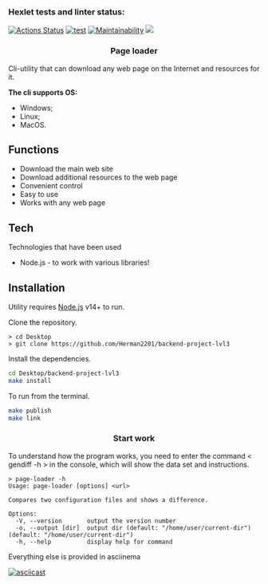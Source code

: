 ### Hexlet tests and linter status:

[![Actions Status](https://github.com/Herman2201/backend-project-lvl3/workflows/hexlet-check/badge.svg)](https://github.com/Herman2201/backend-project-lvl3/actions)
[![test](https://github.com/Herman2201/backend-project-lvl3/actions/workflows/test-chek.yml/badge.svg)](https://github.com/Herman2201/backend-project-lvl3/actions/workflows/test-chek.yml)
[![Maintainability](https://api.codeclimate.com/v1/badges/e75e9f1522a7ec37ec6c/maintainability)](https://codeclimate.com/github/Herman2201/backend-project-lvl3/maintainability)
<a href="https://codeclimate.com/github/Herman2201/backend-project-lvl3/test_coverage"><img src="https://api.codeclimate.com/v1/badges/e75e9f1522a7ec37ec6c/test_coverage" /></a>

### <center>Page loader</center>

Cli-utility that can download any web page on the Internet and resources for it.

**The cli supports OS:**

- Windows;
- Linux;
- MacOS.

## Functions

- Download the main web site
- Download additional resources to the web page
- Convenient control
- Easy to use
- Works with any web page

## Tech

Technologies that have been used

- Node.js - to work with various libraries!

## Installation

Utility requires [Node.js](https://nodejs.org/) v14+ to run.

Сlone the repository.

```
> cd Desktop
> git clone https://github.com/Herman2201/backend-project-lvl3
```

Install the dependencies.

```sh
cd Desktop/backend-project-lvl3
make install
```

To run from the terminal.

```sh
make publish
make link
```

### <center>Start work</center>

To understand how the program works, you need to enter the command < gendiff -h > in the console, which will show the data set and instructions.

```
> page-loader -h
Usage: page-loader [options] <url>

Compares two configuration files and shows a difference.

Options:
  -V, --version       output the version number
  -o, --output [dir]  output dir (default: "/home/user/current-dir") (default: "/home/user/current-dir")
  -h, --help          display help for command
```

Everything else is provided in asciinema

[![asciicast](https://asciinema.org/a/f7yJBYmCYRnYtRza8Dt86onXG.svg)](https://asciinema.org/a/f7yJBYmCYRnYtRza8Dt86onXG)
